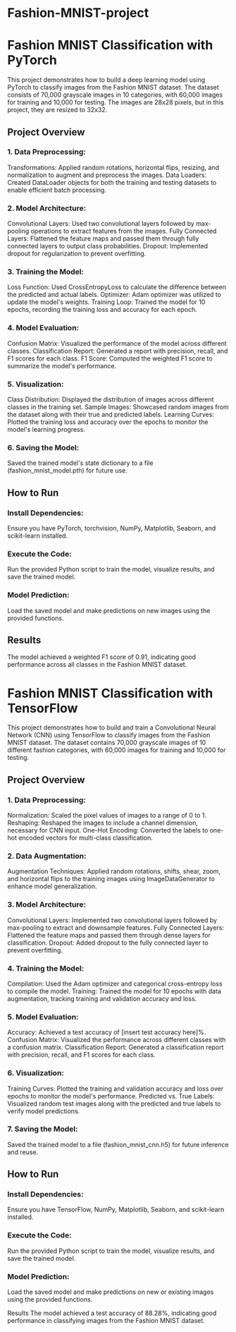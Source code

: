 # Fashion-MNIST-project

# Fashion MNIST Classification with PyTorch
This project demonstrates how to build a deep learning model using PyTorch to classify images from the Fashion MNIST dataset. The dataset consists of 70,000 grayscale images in 10 categories, with 60,000 images for training and 10,000 for testing. The images are 28x28 pixels, but in this project, they are resized to 32x32.

## Project Overview
### 1. Data Preprocessing:
Transformations: Applied random rotations, horizontal flips, resizing, and normalization to augment and preprocess the images.
Data Loaders: Created DataLoader objects for both the training and testing datasets to enable efficient batch processing.
### 2. Model Architecture:
Convolutional Layers: Used two convolutional layers followed by max-pooling operations to extract features from the images.
Fully Connected Layers: Flattened the feature maps and passed them through fully connected layers to output class probabilities.
Dropout: Implemented dropout for regularization to prevent overfitting.
### 3. Training the Model:
Loss Function: Used CrossEntropyLoss to calculate the difference between the predicted and actual labels.
Optimizer: Adam optimizer was utilized to update the model's weights.
Training Loop: Trained the model for 10 epochs, recording the training loss and accuracy for each epoch.
### 4. Model Evaluation:
Confusion Matrix: Visualized the performance of the model across different classes.
Classification Report: Generated a report with precision, recall, and F1 scores for each class.
F1 Score: Computed the weighted F1 score to summarize the model's performance.
### 5. Visualization:
Class Distribution: Displayed the distribution of images across different classes in the training set.
Sample Images: Showcased random images from the dataset along with their true and predicted labels.
Learning Curves: Plotted the training loss and accuracy over the epochs to monitor the model's learning progress.
### 6. Saving the Model:
Saved the trained model's state dictionary to a file (fashion_mnist_model.pth) for future use.

## How to Run
### Install Dependencies:
Ensure you have PyTorch, torchvision, NumPy, Matplotlib, Seaborn, and scikit-learn installed.

### Execute the Code:
Run the provided Python script to train the model, visualize results, and save the trained model.

### Model Prediction:
Load the saved model and make predictions on new images using the provided functions.

## Results
The model achieved a weighted F1 score of 0.91, indicating good performance across all classes in the Fashion MNIST dataset.



# Fashion MNIST Classification with TensorFlow
This project demonstrates how to build and train a Convolutional Neural Network (CNN) using TensorFlow to classify images from the Fashion MNIST dataset. The dataset contains 70,000 grayscale images of 10 different fashion categories, with 60,000 images for training and 10,000 for testing.

## Project Overview
### 1. Data Preprocessing:
Normalization: Scaled the pixel values of images to a range of 0 to 1.
Reshaping: Reshaped the images to include a channel dimension, necessary for CNN input.
One-Hot Encoding: Converted the labels to one-hot encoded vectors for multi-class classification.
### 2. Data Augmentation:
Augmentation Techniques: Applied random rotations, shifts, shear, zoom, and horizontal flips to the training images using ImageDataGenerator to enhance model generalization.
### 3. Model Architecture:
Convolutional Layers: Implemented two convolutional layers followed by max-pooling to extract and downsample features.
Fully Connected Layers: Flattened the feature maps and passed them through dense layers for classification.
Dropout: Added dropout to the fully connected layer to prevent overfitting.
### 4. Training the Model:
Compilation: Used the Adam optimizer and categorical cross-entropy loss to compile the model.
Training: Trained the model for 10 epochs with data augmentation, tracking training and validation accuracy and loss.
### 5. Model Evaluation:
Accuracy: Achieved a test accuracy of [insert test accuracy here]%.
Confusion Matrix: Visualized the performance across different classes with a confusion matrix.
Classification Report: Generated a classification report with precision, recall, and F1 scores for each class.
### 6. Visualization:
Training Curves: Plotted the training and validation accuracy and loss over epochs to monitor the model's performance.
Predicted vs. True Labels: Visualized random test images along with the predicted and true labels to verify model predictions.
### 7. Saving the Model:
Saved the trained model to a file (fashion_mnist_cnn.h5) for future inference and reuse.

## How to Run
### Install Dependencies:
Ensure you have TensorFlow, NumPy, Matplotlib, Seaborn, and scikit-learn installed.

### Execute the Code:
Run the provided Python script to train the model, visualize results, and save the trained model.

### Model Prediction:
Load the saved model and make predictions on new or existing images using the provided functions.

Results
The model achieved a test accuracy of 88.28%, indicating good performance in classifying images from the Fashion MNIST dataset.
